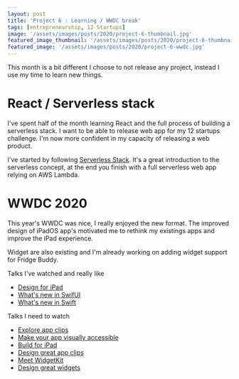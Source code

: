 ```yaml
---
layout: post
title: 'Project 6 : Learning / WWDC break'
tags: [entrepreneurship, 12 Startups]
image: '/assets/images/posts/2020/project-6-thumbnail.jpg'
featured_image_thumbnail: '/assets/images/posts/2020/project-6-thumbnail.jpg'
featured_image: '/assets/images/posts/2020/project-6-wwdc.jpg'
---
```


This month is a bit different I choose to not release any project, instead I use my time to learn new things. 

# React / Serverless stack

I've spent half of the month learning React and the full process of building a serverless stack. I want to be able to release web app for my 12 startups challenge. I'm now more confident in my capacity of releasing a web product.


I've started by following [Serverless Stack](https://serverless-stack.com). It's a great introduction to the serverless concept, at the end you finish with a full serverless web app relying on AWS Lambda.

# WWDC 2020

This year's WWDC was nice, I really enjoyed the new format. The improved design of iPadOS app's motivated me to rethink my existings apps and improve the iPad experience.

Widget are also existing and I'm already working on adding widget support for Fridge Buddy.

Talks I've watched and really like 

- [Design for iPad](https://developer.apple.com/wwdc20/10206)
- [What's new in SwifUI](https://developer.apple.com/wwdc20/10041)
- [What's new in Swift](https://developer.apple.com/wwdc20/10170)

Talks I need to watch

- [Explore app clips](https://developer.apple.com/wwdc20/10174)
- [Make your app visually accessible](https://developer.apple.com/wwdc20/10020)
- [Build for iPad](https://developer.apple.com/wwdc20/10105)
- [Design great app clips](https://developer.apple.com/wwdc20/10172)
- [Meet WidgetKit](https://developer.apple.com/wwdc20/10028)
- [Design great widgets](https://developer.apple.com/wwdc20/10103)

